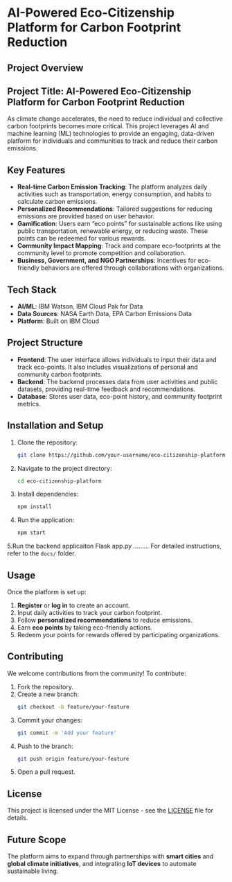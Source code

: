 
# AI-Powered Eco-Citizenship Platform for Carbon Footprint Reduction

## Project Overview

## Project Title: AI-Powered Eco-Citizenship Platform for Carbon Footprint Reduction

As climate change accelerates, the need to reduce individual and collective carbon footprints becomes more critical. This project leverages AI and machine learning (ML) technologies to provide an engaging, data-driven platform for individuals and communities to track and reduce their carbon emissions.

## Key Features

- **Real-time Carbon Emission Tracking**: The platform analyzes daily activities such as transportation, energy consumption, and habits to calculate carbon emissions.
- **Personalized Recommendations**: Tailored suggestions for reducing emissions are provided based on user behavior.
- **Gamification**: Users earn “eco points” for sustainable actions like using public transportation, renewable energy, or reducing waste. These points can be redeemed for various rewards.
- **Community Impact Mapping**: Track and compare eco-footprints at the community level to promote competition and collaboration.
- **Business, Government, and NGO Partnerships**: Incentives for eco-friendly behaviors are offered through collaborations with organizations.

## Tech Stack

- **AI/ML**: IBM Watson, IBM Cloud Pak for Data
- **Data Sources**: NASA Earth Data, EPA Carbon Emissions Data
- **Platform**: Built on IBM Cloud

## Project Structure

- **Frontend**: The user interface allows individuals to input their data and track eco-points. It also includes visualizations of personal and community carbon footprints.
- **Backend**: The backend processes data from user activities and public datasets, providing real-time feedback and recommendations.
- **Database**: Stores user data, eco-point history, and community footprint metrics.

## Installation and Setup

1. Clone the repository:
   ```bash
   git clone https://github.com/your-username/eco-citizenship-platform.git
   ```
2. Navigate to the project directory:
   ```bash
   cd eco-citizenship-platform
   ```
3. Install dependencies:
   ```bash
   npm install
   ```
4. Run the application:
   ```bash
   npm start
   ```
5.Run the backend applicaiton Flask
   app.py
   .........
For detailed instructions, refer to the `docs/` folder.

## Usage

Once the platform is set up:

1. **Register** or **log in** to create an account.
2. Input daily activities to track your carbon footprint.
3. Follow **personalized recommendations** to reduce emissions.
4. Earn **eco points** by taking eco-friendly actions.
5. Redeem your points for rewards offered by participating organizations.

## Contributing

We welcome contributions from the community! To contribute:

1. Fork the repository.
2. Create a new branch:
   ```bash
   git checkout -b feature/your-feature
   ```
3. Commit your changes:
   ```bash
   git commit -m 'Add your feature'
   ```
4. Push to the branch:
   ```bash
   git push origin feature/your-feature
   ```
5. Open a pull request.

## License

This project is licensed under the MIT License - see the [LICENSE](LICENSE) file for details.

## Future Scope

The platform aims to expand through partnerships with **smart cities** and **global climate initiatives**, and integrating **IoT devices** to automate sustainable living.



